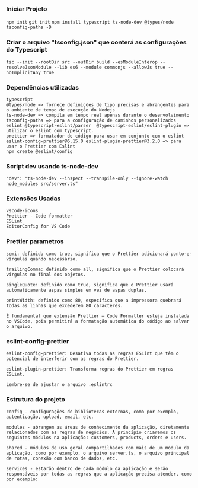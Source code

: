 ### Iniciar Projeto

`npm init`
`git init`
`npm install typescript ts-node-dev @types/node tsconfig-paths -D`

### Criar o arquivo "tsconfig.json" que conterá as configurações do Typescript

`tsc --init --rootDir src --outDir build --esModuleInterop --resolveJsonModule --lib es6 --module commonjs --allowJs true --noImplicitAny true`

### Dependências utilizadas

```
typescript
@types/node => fornece definições de tipo precisas e abrangentes para o ambiente de tempo de execução do Nodejs
ts-node-dev => compila em tempo real apenas durante o desenvolvimento
tsconfig-paths => para a configuração de caminhos personalizados
eslint @typescript-eslint/parser  @typescript-eslint/eslint-plugin => utilizar o eslint com typescript.
prettier => formatador de código para usar em conjunto com o eslint
eslint-config-prettier@6.15.0 eslint-plugin-prettier@3.2.0 => para usar o Prettier com Eslint
npm create @eslint/config
```

### Script dev usando ts-node-dev

`"dev": "ts-node-dev --inspect --transpile-only --ignore-watch node_modules src/server.ts"`

### Extensões Usadas

```
vscode-icons
Prettier - Code formatter
ESLint
EditorConfig for VS Code
```

### Prettier parametros

```
semi: definido como true, significa que o Prettier adicionará ponto-e-vírgulas quando necessário.

trailingComma: definido como all, significa que o Prettier colocará vírgulas no final dos objetos.

singleQuote: definido como true, significa que o Prettier usará automaticamente aspas simples em vez de aspas duplas.

printWidth: definido como 80, especifica que a impressora quebrará todas as linhas que excederem 80 caracteres.

É fundamental que extensão Prettier – Code Formatter esteja instalada no VSCode, pois permitirá a formatação automática do código ao salvar o arquivo.
```

### eslint-config-prettier

```
eslint-config-prettier: Desativa todas as regras ESLint que têm o potencial de interferir com as regras do Prettier.

eslint-plugin-prettier: Transforma regras do Prettier em regras ESLint.

Lembre-se de ajustar o arquivo .eslintrc
```

### Estrutura do projeto

```
config - configurações de bibliotecas externas, como por exemplo, autenticação, upload, email, etc.

modules - abrangem as áreas de conhecimento da aplicação, diretamente relacionados com as regras de negócios. A princípio criaremos os seguintes módulos na aplicação: customers, products, orders e users.

shared - módulos de uso geral compartilhados com mais de um módulo da aplicação, como por exemplo, o arquivo server.ts, o arquivo principal de rotas, conexão com banco de dados, etc.

services - estarão dentro de cada módulo da aplicação e serão responsáveis por todas as regras que a aplicação precisa atender, como por exemplo:
```
